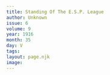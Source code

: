 ```yaml
---
title: Standing Of The E.S.P. League
author: Unknown
issue: 6
volume: 9
year: 1916
month: 35
day: V
tags:
layout: page.njk
image:
---
```

